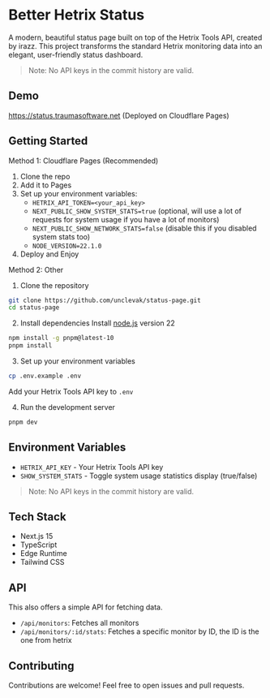 # Better Hetrix Status

A modern, beautiful status page built on top of the Hetrix Tools API, created by irazz. This project transforms the standard Hetrix monitoring data into an elegant, user-friendly status dashboard.

> Note: No API keys in the commit history are valid.

## Demo

https://status.traumasoftware.net (Deployed on Cloudflare Pages)

## Getting Started

Method 1: Cloudflare Pages (Recommended)

1. Clone the repo
2. Add it to Pages
3. Set up your environment variables:
   - `HETRIX_API_TOKEN=<your_api_key>`
   - `NEXT_PUBLIC_SHOW_SYSTEM_STATS=true` (optional, will use a lot of requests for system usage if you have a lot of monitors)
   - `NEXT_PUBLIC_SHOW_NETWORK_STATS=false` (disable this if you disabled system stats too)
   - `NODE_VERSION=22.1.0`
4. Deploy and Enjoy

Method 2: Other

1. Clone the repository

```bash
git clone https://github.com/unclevak/status-page.git
cd status-page
```

2. Install dependencies
   Install [node.js](https://nodejs.org/en) version 22

```bash
npm install -g pnpm@latest-10
pnpm install
```

3. Set up your environment variables

```bash
cp .env.example .env
```

Add your Hetrix Tools API key to `.env`

4. Run the development server

```bash
pnpm dev
```

## Environment Variables

- `HETRIX_API_KEY` - Your Hetrix Tools API key
- `SHOW_SYSTEM_STATS` - Toggle system usage statistics display (true/false)

> Note: No API keys in the commit history are valid.

## Tech Stack

- Next.js 15
- TypeScript
- Edge Runtime
- Tailwind CSS

## API

This also offers a simple API for fetching data.

- `/api/monitors`: Fetches all monitors
- `/api/monitors/:id/stats`: Fetches a specific monitor by ID, the ID is the one from hetrix

## Contributing

Contributions are welcome! Feel free to open issues and pull requests.
